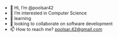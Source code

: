 - 👋 Hi, I’m @poolsar42
- 👀 I’m interested in Computer Science
- 🌱  learning
- 💞️  looking to collaborate on software development
- 📫 How to reach me? poolsar.42@gmail.com

<!---
poolsar42/poolsar42 is a ✨ special ✨ repository because its `README.md` (this file) appears on your GitHub profile.
You can click the Preview link to take a look at your changes.
--->
